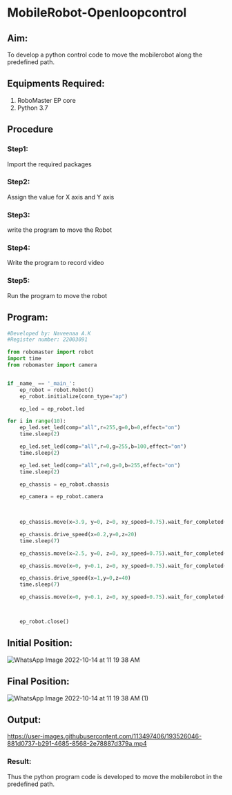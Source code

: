 # MobileRobot-Openloopcontrol
## Aim:

To develop a python control code to move the mobilerobot along the predefined path.

## Equipments Required:
1. RoboMaster EP core
2. Python 3.7

## Procedure

### Step1:
Import the required packages
### Step2:
Assign the value for X axis and Y axis 
### Step3:
write the program to move the Robot
### Step4:
Write the program to record video
### Step5:
Run the program to move the robot

## Program:
```python
#Developed by: Naveenaa A.K
#Register number: 22003091

from robomaster import robot
import time
from robomaster import camera


if _name_ == '_main_':
    ep_robot = robot.Robot()
    ep_robot.initialize(conn_type="ap")

    ep_led = ep_robot.led

for i in range(10):
    ep_led.set_led(comp="all",r=255,g=0,b=0,effect="on")   
    time.sleep(2)

    ep_led.set_led(comp="all",r=0,g=255,b=100,effect="on")   
    time.sleep(2)

    ep_led.set_led(comp="all",r=0,g=0,b=255,effect="on")   
    time.sleep(2)

    ep_chassis = ep_robot.chassis 

    ep_camera = ep_robot.camera

     
 
    ep_chassis.move(x=3.9, y=0, z=0, xy_speed=0.75).wait_for_completed()

    ep_chassis.drive_speed(x=0.2,y=0,z=20)
    time.sleep(7)

    ep_chassis.move(x=2.5, y=0, z=0, xy_speed=0.75).wait_for_completed()

    ep_chassis.move(x=0, y=0.1, z=0, xy_speed=0.75).wait_for_completed()

    ep_chassis.drive_speed(x=1,y=0,z=40)
    time.sleep(7)

    ep_chassis.move(x=0, y=0.1, z=0, xy_speed=0.75).wait_for_completed()



    ep_robot.close()
```
## Initial Position:
![WhatsApp Image 2022-10-14 at 11 19 38 AM](https://user-images.githubusercontent.com/113497406/195772390-0bede9ec-8445-4014-939c-c0efd71de6c0.jpeg)


## Final Position:
![WhatsApp Image 2022-10-14 at 11 19 38 AM (1)](https://user-images.githubusercontent.com/113497406/195772473-879fa271-9d3a-4a8d-be34-4ffe0740ee53.jpeg)


## Output:
https://user-images.githubusercontent.com/113497406/193526046-881d0737-b291-4685-8568-2e78887d379a.mp4


    
### Result:
Thus the python program code is developed to move the mobilerobot in the predefined path.
